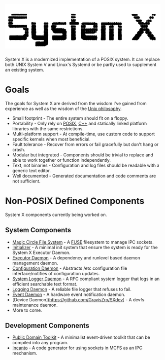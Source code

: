 # ![System X](https://github.com/GravisZro/SystemX/blob/master/systemx.png)
System X is a modernized implementation of a POSIX system.  It can replace both UNIX System V and Linux's Systemd or be partly used to supplement an existing system.

# Goals
The goals for System X are derived from the wisdom I've gained from experience as well as the wisdom of the [Unix philosophy](https://en.wikipedia.org/wiki/Unix_philosophy).

* Small footprint - The entire system should fit on a floppy.
* Portability - Only rely on [POSIX](https://en.wikipedia.org/wiki/POSIX), [C++](https://en.wikipedia.org/wiki/C%2B%2B_Standard_Library) and statically linked platform libraries with the same restrictions.
* Multi-platform support - At compile-time, use custom code to support specific kernels when most beneficial.
* Fault tolerance - Recover from errors or fail gracefully but don't hang or crash.
* Modular but integrated - Components should be trivial to replace and able to work together or function independently.
* Text, not binaries - Configuration and log files should be readable with a generic text editor.
* Well documented - Generated documentation and code comments are not sufficient.

# Non-POSIX Defined Components
System X components currently being worked on.
## System Components
* [Magic Circle File System](https://github.com/GravisZro/mcfs) - A [FUSE](https://en.wikipedia.org/wiki/Filesystem_in_Userspace) filesystem to manage IPC sockets.  
* [Initializer](https://github.com/GravisZro/SXinit) - A minimal init system that ensure the system is ready for the System X Executor Daemon.
* [Executor Daemon](https://github.com/GravisZro/SXexecutor) - A dependency and runlevel based daemon management daemon.
* [Configuration Daemon](https://github.com/GravisZro/SXconfig) - Abstracts /etc configuration file interface/notifies of configuration updates.
* [System Logger Daemon](https://github.com/GravisZro/SXsyslog) - A RFC compliant system logger that logs in an efficient searchable text format.
* [Logging Daemon](https://github.com/GravisZro/SXlog) - A reliable file logger that refuses to fail.
* [Event Daemon](https://github.com/GravisZro/SXevent) - A hardware event notification daemon.
* [Device Daemon](https://github.com/GravisZro/SXdev] - A devfs maintenance daemon.
* More to come.

## Development Components
* [Public Domain Toolkit](https://github.com/GravisZro/pdtk) - A minimalist event-driven toolkit that can be compiled into any program.
* [Incanto](https://github.com/GravisZro/incanto) - A code generator for using sockets in MCFS as an IPC mechanism.
